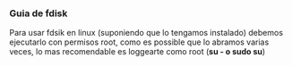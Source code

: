 ### Guia de fdisk

Para usar fdsik en linux (suponiendo que lo tengamos instalado) debemos ejecutarlo con permisos root, como es possible que lo abramos varias veces, lo mas recomendable es loggearte como root (**su - o sudo su**)
